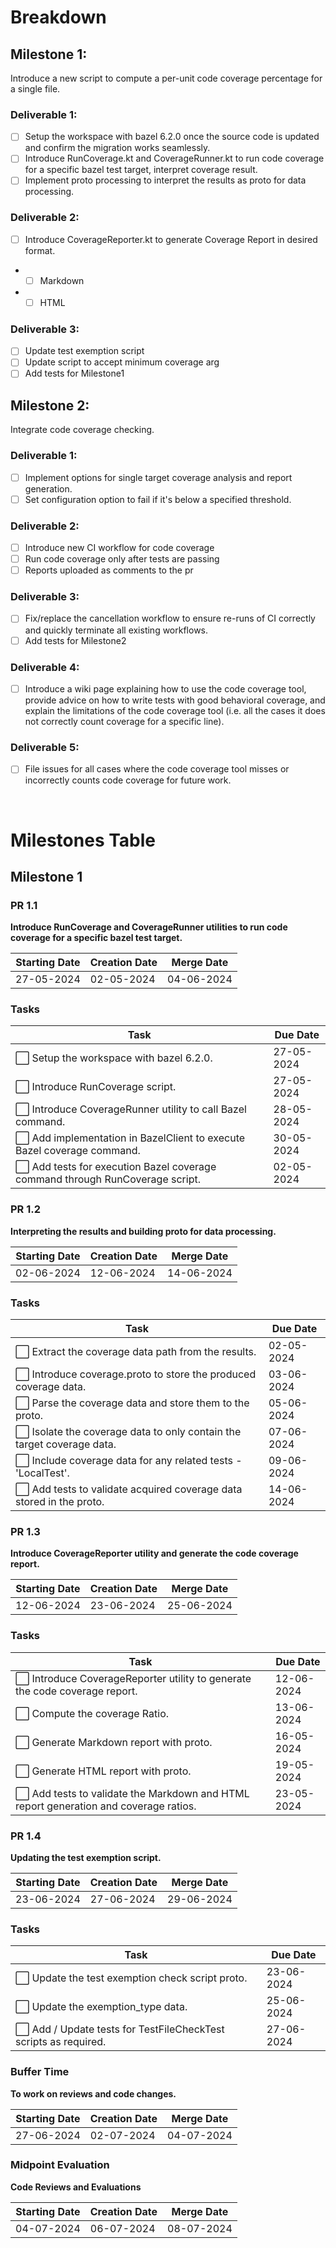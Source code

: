 # Breakdown

## Milestone 1: 
Introduce a new script to compute a per-unit code coverage percentage for a single file.
 ### Deliverable 1:
  - [ ] Setup the workspace with bazel 6.2.0 once the source code is updated and confirm the migration works seamlessly.
  - [ ] Introduce RunCoverage.kt and CoverageRunner.kt to run code coverage for a specific bazel test target, interpret coverage result.
  - [ ] Implement proto processing to interpret the results as proto for data processing.
 
 ### Deliverable 2:
  - [ ] Introduce CoverageReporter.kt to generate Coverage Report in desired format.
  - - [ ] Markdown
  - - [ ] HTML
   
### Deliverable 3:
  - [ ] Update test exemption script
  - [ ] Update script to accept minimum coverage arg
  - [ ] Add tests for Milestone1

## Milestone 2: 
 Integrate code coverage checking.
 ### Deliverable 1:
  - [ ] Implement options for single target coverage analysis and report generation.
  - [ ] Set configuration option to fail if it's below a specified threshold.
 
 ### Deliverable 2:
  - [ ] Introduce new CI workflow for code coverage
  - [ ] Run code coverage only after tests are passing
  - [ ] Reports uploaded as comments to the pr
   
 ### Deliverable 3:
  - [ ] Fix/replace the cancellation workflow to ensure re-runs of CI correctly and quickly terminate all existing workflows.
  - [ ] Add tests for Milestone2 

 ### Deliverable 4:
  - [ ] Introduce a wiki page explaining how to use the code coverage tool, provide advice on how to write tests with good behavioral coverage, and explain the limitations of the code coverage tool (i.e. all the cases it does not correctly count coverage for a specific line).

 ### Deliverable 5:
  - [ ] File issues for all cases where the code coverage tool misses or incorrectly counts code coverage for future work.

<br>

# Milestones Table

## Milestone 1

### PR 1.1
**Introduce RunCoverage and CoverageRunner utilities to run code coverage for a specific bazel test target.**

| Starting Date | Creation Date | Merge Date |
| ------------- | ------------- | ---------- |
| 27-05-2024    | 02-05-2024    | 04-06-2024 |

### Tasks

| Task | Due Date |
| ---- | -------- |
| ⬜ Setup the workspace with bazel 6.2.0. | 27-05-2024 |
| ⬜ Introduce RunCoverage script. | 27-05-2024 |
| ⬜ Introduce CoverageRunner utility to call Bazel command. | 28-05-2024 |
| ⬜ Add implementation in BazelClient to execute Bazel coverage command. | 30-05-2024 |
| ⬜ Add tests for execution Bazel coverage command through RunCoverage script. | 02-05-2024 |

### PR 1.2
**Interpreting the results and building proto for data processing.**

| Starting Date | Creation Date | Merge Date |
| ------------- | ------------- | ---------- |
| 02-06-2024    | 12-06-2024    | 14-06-2024 |

### Tasks

| Task | Due Date |
| ---- | -------- |
| ⬜ Extract the coverage data path from the results. | 02-05-2024 |
| ⬜ Introduce coverage.proto to store the produced coverage data. | 03-06-2024 |
| ⬜ Parse the coverage data and store them to the proto. | 05-06-2024 |
| ⬜ Isolate the coverage data to only contain the target coverage data. | 07-06-2024 |
| ⬜ Include coverage data for any related tests - 'LocalTest'. | 09-06-2024 |
| ⬜ Add tests to validate acquired coverage data stored in the proto. | 14-06-2024 |

### PR 1.3
**Introduce CoverageReporter utility and generate the code coverage report.**

| Starting Date | Creation Date | Merge Date |
| ------------- | ------------- | ---------- |
| 12-06-2024    | 23-06-2024    | 25-06-2024 |

### Tasks

| Task | Due Date |
| ---- | -------- |
| ⬜ Introduce CoverageReporter utility to generate the code coverage report. | 12-06-2024 |
| ⬜ Compute the coverage Ratio. | 13-06-2024 |
| ⬜ Generate Markdown report with proto. | 16-05-2024 |
| ⬜ Generate HTML report with proto. | 19-05-2024 |
| ⬜ Add tests to validate the Markdown and HTML report generation and coverage ratios. | 23-05-2024 |

### PR 1.4
**Updating the test exemption script.**

| Starting Date | Creation Date | Merge Date |
| ------------- | ------------- | ---------- |
| 23-06-2024    | 27-06-2024    | 29-06-2024 |

### Tasks

| Task | Due Date |
| ---- | -------- |
| ⬜ Update the test exemption check script proto. | 23-06-2024 |
| ⬜ Update the exemption_type data. | 25-06-2024 |
| ⬜ Add / Update tests for TestFileCheckTest scripts as required. | 27-06-2024 |

### Buffer Time
**To work on reviews and code changes.**

| Starting Date | Creation Date | Merge Date |
| ------------- | ------------- | ---------- |
| 27-06-2024    | 02-07-2024    | 04-07-2024 |

### Midpoint Evaluation
**Code Reviews and Evaluations**

| Starting Date | Creation Date | Merge Date |
| ------------- | ------------- | ---------- |
| 04-07-2024    | 06-07-2024    | 08-07-2024 |
